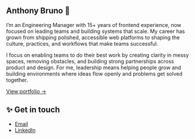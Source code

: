 ## Anthony Bruno 👋

I’m an Engineering Manager with 15+ years of frontend experience, now focused on leading teams and building systems that scale. My career has grown from shipping polished, accessible web platforms to shaping the culture, practices, and workflows that make teams successful.

I focus on enabling teams to do their best work by creating clarity in messy spaces, removing obstacles, and building strong partnerships across product and design. For me, leadership means helping people grow and building environments where ideas flow openly and problems get solved together.

[View portfolio →](https://studies.abruno.net)

## ✨ Get in touch

- [Email](mailto:anthonybruno@gmail.com)
- [LinkedIn](https://linkedin.com/in/brunotony)
